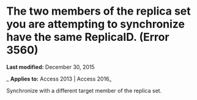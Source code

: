 
# The two members of the replica set you are attempting to synchronize have the same ReplicaID. (Error 3560)

 **Last modified:** December 30, 2015

 _ **Applies to:** Access 2013 | Access 2016_

Synchronize with a different target member of the replica set.

